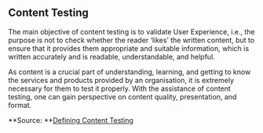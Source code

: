 ## Content Testing

The main objective of content testing is to validate User Experience, i.e., the purpose is not to check whether the reader ‘likes’ the written content, but to ensure that it provides them appropriate and suitable information, which is written accurately and is readable, understandable, and helpful.

As content is a crucial part of understanding, learning, and getting to know the services and products provided by an organisation, it is extremely necessary for them to test it properly. With the assistance of content testing, one can gain perspective on content quality, presentation, and format.

**Source: **[Defining Content Testing](http://www.professionalqa.com/content-testing)